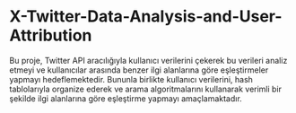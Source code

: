 # X-Twitter-Data-Analysis-and-User-Attribution
 Bu proje, Twitter API aracılığıyla kullanıcı
verilerini çekerek bu verileri analiz etmeyi ve kullanıcılar
arasında benzer ilgi alanlarına göre eşleştirmeler yapmayı
hedeflemektedir. Bununla birlikte kullanıcı verilerini, hash
tablolarıyla organize ederek ve arama algoritmalarını
kullanarak verimli bir şekilde ilgi alanlarına göre
eşleştirme yapmayı amaçlamaktadır.
